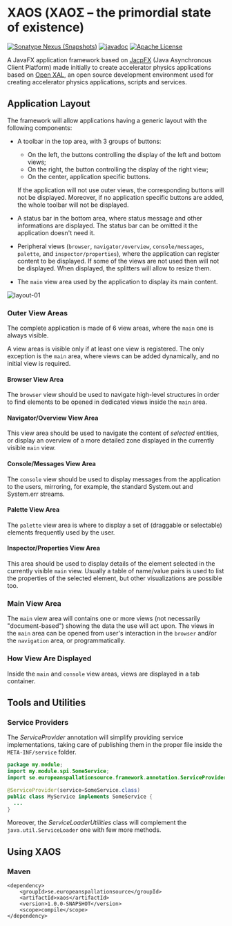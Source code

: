 # XAOS (ΧΑΟΣ – the primordial state of existence)

<!--[![Maven Central](https://img.shields.io/maven-central/v/se.europeanspallationsource/xaos.svg)](https://repo1.maven.org/maven2/se/europeanspallationsource/xaos)-->
[![Sonatype Nexus (Snapshots)](https://img.shields.io/nexus/s/https/oss.sonatype.org/se.europeanspallationsource/xaos.svg)](https://oss.sonatype.org/content/repositories/snapshots/se/europeanspallationsource/xaos/)
[![javadoc](https://www.javadoc.io/badge/se.europeanspallationsource/xaos.svg)](https://www.javadoc.io/doc/se.europeanspallationsource/xaos)
[![Apache License](https://img.shields.io/badge/license-Apache%20License%202.0-yellow.svg)](http://www.apache.org/licenses/LICENSE-2.0)

A JavaFX application framework based on [JacpFX](http://jacpfx.org) (Java Asynchronous Client Platform)
made initially to create accelerator physics applications based on [Open XAL](https://github.com/openxal/openxal),
an open source development environment used for creating accelerator physics applications, scripts and services.


## Application Layout

The framework will allow applications having a generic layout with the following components:

- A toolbar in the top area, with 3 groups of buttons:

  - On the left, the buttons controlling the display of the left and bottom views;
  - On the right, the button controlling the display of the right view;
  - On the center, application specific buttons.

  If the application will not use outer views, the corresponding buttons will not be displayed.
  Moreover, if no application specific buttons are added, the whole toolbar will not be displayed.

- A status bar in the bottom area, where status message and other informations are displayed.
  The status bar can be omitted it the application doesn't need it.

- Peripheral views (`browser`, `navigator/overview`, `console/messages`, `palette`, and `inspector/properties`),
  where the application can register content to be displayed. If some of the views are not used then
  will not be displayed. When displayed, the splitters will allow to resize them.

- The `main` view area used by the application to display its main content.

![layout-01](https://github.com/ESSICS/XAOS/blob/master/doc/layout-01.png)


### Outer View Areas

The complete application is made of 6 view areas, where the `main` one is always visible.

A view areas is visible only if at least one view is registered. The only exception is
the `main` area, where views can be added dynamically, and no initial view is required.


#### Browser View Area

The `browser` view should be used to navigate high-level structures in order to
find elements to be opened in dedicated views inside the `main` area.

#### Navigator/Overview View Area

This view area should be used to navigate the content of _selected_
entities, or display an overview of a more detailed zone displayed in
the currently visible `main` view.


#### Console/Messages View Area

The `console` view should be used to display messages from the application to the users,
mirroring, for example, the standard System.out and System.err streams.


#### Palette View Area

The `palette` view area is where to display a set of (draggable or selectable)
elements frequently used by the user.


#### Inspector/Properties View Area

This area should be used to display details of the element selected in the
currently visible `main` view. Usually a table of name/value pairs is used to
list the properties of the selected element, but other visualizations are
possible too.


### Main View Area

The `main` view area will contains one or more views (not necessarily "document-based") 
showing the data the use will act upon. The views in the `main` area can be opened 
from user's interaction in the `browser` and/or the `navigation` area, or 
programmatically.


### How View Are Displayed

Inside the `main` and `console` view areas, views are displayed in a tab container.


## Tools and Utilities


### Service Providers

The _ServiceProvider_ annotation will simplify providing service implementations,
taking care of publishing them in the proper file inside the `META-INF/service`
folder.

```java
package my.module;
import my.module.spi.SomeService;
import se.europeanspallationsource.framework.annotation.ServiceProvider;

@ServiceProvider(service=SomeService.class)
public class MyService implements SomeService {
  ...
}
```

Moreover, the _ServiceLoaderUtilities_ class will complement the
`java.util.ServiceLoader` one with few more methods.


## Using XAOS


### Maven

```maven
<dependency>
	<groupId>se.europeanspallationsource</groupId>
	<artifactId>xaos</artifactId>
	<version>1.0.0-SNAPSHOT</version>
	<scope>compile</scope>
</dependency>
```

